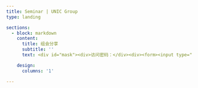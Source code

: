 ```yaml
---
title: Seminar | UNIC Group
type: landing

sections:
  - block: markdown
    content:
      title: 组会分享
      subtitle: ''
      text: <div id="mask"><div>访问密码：</div><div><form><input type="text" id="submitText" name="pwdBox"><input type="button" value="确认" onclick="submitPwd();"></form></div></div><div id="content"></div><script type="text/javascript"> function SHA256(s){var chrsz = 8;var hexcase = 0;function safe_add (x, y) {var lsw = (x & 0xFFFF) + (y & 0xFFFF);var msw = (x >> 16) + (y >> 16) + (lsw >> 16);return (msw << 16) | (lsw & 0xFFFF);}function S (X, n) { return ( X >>> n ) | (X << (32 - n)); }function R (X, n) { return ( X >>> n ); }function Ch(x, y, z) { return ((x & y) ^ ((~x) & z)); }function Maj(x, y, z) { return ((x & y) ^ (x & z) ^ (y & z)); }function Sigma0256(x) { return (S(x, 2) ^ S(x, 13) ^ S(x, 22)); }function Sigma1256(x) { return (S(x, 6) ^ S(x, 11) ^ S(x, 25)); }function Gamma0256(x) { return (S(x, 7) ^ S(x, 18) ^ R(x, 3)); }function Gamma1256(x) { return (S(x, 17) ^ S(x, 19) ^ R(x, 10)); }function core_sha256 (m, l) {var K = new Array(0x428A2F98, 0x71374491, 0xB5C0FBCF, 0xE9B5DBA5, 0x3956C25B, 0x59F111F1, 0x923F82A4, 0xAB1C5ED5, 0xD807AA98, 0x12835B01, 0x243185BE, 0x550C7DC3, 0x72BE5D74, 0x80DEB1FE, 0x9BDC06A7, 0xC19BF174, 0xE49B69C1, 0xEFBE4786, 0xFC19DC6, 0x240CA1CC, 0x2DE92C6F, 0x4A7484AA, 0x5CB0A9DC, 0x76F988DA, 0x983E5152, 0xA831C66D, 0xB00327C8, 0xBF597FC7, 0xC6E00BF3, 0xD5A79147, 0x6CA6351, 0x14292967, 0x27B70A85, 0x2E1B2138, 0x4D2C6DFC, 0x53380D13, 0x650A7354, 0x766A0ABB, 0x81C2C92E, 0x92722C85, 0xA2BFE8A1, 0xA81A664B, 0xC24B8B70, 0xC76C51A3, 0xD192E819, 0xD6990624, 0xF40E3585, 0x106AA070, 0x19A4C116, 0x1E376C08, 0x2748774C, 0x34B0BCB5, 0x391C0CB3, 0x4ED8AA4A, 0x5B9CCA4F, 0x682E6FF3, 0x748F82EE, 0x78A5636F, 0x84C87814, 0x8CC70208, 0x90BEFFFA, 0xA4506CEB, 0xBEF9A3F7, 0xC67178F2);var HASH = new Array(0x6A09E667, 0xBB67AE85, 0x3C6EF372, 0xA54FF53A, 0x510E527F, 0x9B05688C, 0x1F83D9AB, 0x5BE0CD19);var W = new Array(64);var a, b, c, d, e, f, g, h, i, j;var T1, T2;m[l >> 5] |= 0x80 << (24 - l % 32);m[((l + 64 >> 9) << 4) + 15] = l;for ( var i = 0; i<m.length; i+=16 ) {a = HASH[0];b = HASH[1];c = HASH[2];d = HASH[3];e = HASH[4];f = HASH[5];g = HASH[6];h = HASH[7];for ( var j = 0; j<64; j++) {if (j < 16) W[j] = m[j + i];else W[j] = safe_add(safe_add(safe_add(Gamma1256(W[j - 2]), W[j - 7]), Gamma0256(W[j - 15])), W[j - 16]);T1 = safe_add(safe_add(safe_add(safe_add(h, Sigma1256(e)), Ch(e, f, g)), K[j]), W[j]);T2 = safe_add(Sigma0256(a), Maj(a, b, c));h = g;g = f;f = e;e = safe_add(d, T1);d = c;c = b;b = a;a = safe_add(T1, T2);}HASH[0] = safe_add(a, HASH[0]);HASH[1] = safe_add(b, HASH[1]);HASH[2] = safe_add(c, HASH[2]);HASH[3] = safe_add(d, HASH[3]);HASH[4] = safe_add(e, HASH[4]);HASH[5] = safe_add(f, HASH[5]);HASH[6] = safe_add(g, HASH[6]);HASH[7] = safe_add(h, HASH[7]);}return HASH;}function str2binb (str) {var bin = Array();var mask = (1 << chrsz) - 1;for(var i = 0; i < str.length * chrsz; i += chrsz) {bin[i>>5] |= (str.charCodeAt(i / chrsz) & mask) << (24 - i%32);}return bin;}function Utf8Encode(string) {string = string.replace(/\r\n/g,"\n");var utftext = "";for (var n = 0; n < string.length; n++) {var c = string.charCodeAt(n);if (c < 128) {utftext += String.fromCharCode(c);}else if((c > 127) && (c < 2048)) {utftext += String.fromCharCode((c >> 6) | 192);utftext += String.fromCharCode((c & 63) | 128);}else {utftext += String.fromCharCode((c >> 12) | 224);utftext += String.fromCharCode(((c >> 6) & 63) | 128);utftext += String.fromCharCode((c & 63) | 128);}}return utftext;}function binb2hex (binarray) {var hex_tab = hexcase ? "0123456789ABCDEF" : "0123456789abcdef";var str = "";for(var i = 0; i < binarray.length * 4; i++) {str += hex_tab.charAt((binarray[i>>2] >> ((3 - i%4)*8+4)) & 0xF) +hex_tab.charAt((binarray[i>>2] >> ((3 - i%4)*8 )) & 0xF);}return str;}s = Utf8Encode(s);return binb2hex(core_sha256(str2binb(s), s.length * chrsz)); } function submitPwd() { if (SHA256(document.getElementById('submitText').value) == "ef271b641bd639249d33fad6401aa5f4ddad6c99bf0ae4ac8f40facae58dc9c0") { console.log("Welcome!"); document.getElementById('mask').remove(); document.getElementById('content').innerHTML = "Hello"; }}</script>

    design:
      columns: '1'

---
```

